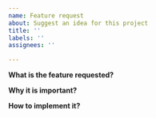```yaml
---
name: Feature request
about: Suggest an idea for this project
title: ''
labels: ''
assignees: ''

---
```


**What is the feature requested?**

**Why it is important?**

**How to implement it?**
